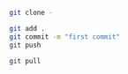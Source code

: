 ```sh
git clone -
```

```sh
git add .
git commit -m "first commit"
git push
```

```sh
git pull
```
